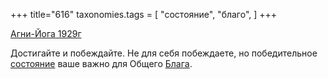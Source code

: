 +++
title="616"
taxonomies.tags = [
 "состояние",
 "благо",
]
+++

[Агни-Йога 1929г](/agni/1929)

Достигайте и побеждайте. Не для себя побеждаете, но победительное [состояние](/tags/состояние) ваше важно для Общего [Блага](/tags/благо).
